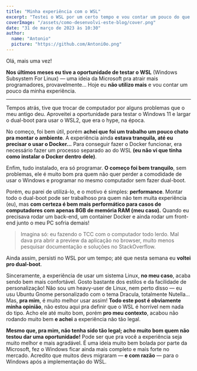 ```yaml
---
title: "Minha experiência com o WSL"
excerpt: "Testei o WSL por um certo tempo e vou contar um pouco do que achei."
coverImage: "/assets/como-desenvolvi-este-blog/cover.png"
date: "31 de março de 2023 às 10:30"
author:
  name: "Antonio"
  picture: "https://github.com/Antoni0o.png"
---
```


Olá, mais uma vez!

**Nos últimos meses eu tive a oportunidade de testar o WSL** (Windows Subsystem For Linux) — uma ideia da Microsoft pra atrair mais programadores, provavelmente...
Hoje eu **não utilizo mais** e vou contar um pouco da minha experiência.

---

Tempos atrás, tive que trocar de computador por alguns problemas que o meu antigo deu. Aproveitei a oportunidade para testar o Windows 11 e largar o dual-boot para usar o WSL2, que era o hype, na época.

No começo, foi bem útil, porém **achei que foi um trabalho um pouco chato pra montar o ambiente**. A experiência ainda **estava tranquila, até eu precisar o usar o Docker...**
Para conseguir fazer o Docker funcionar, era necessário fazer um processo separado ao do WSL **(eu não vi que tinha como instalar o Docker dentro dele)**.

Enfim, tudo instalado, era só programar. **O começo foi bem tranquilo**, sem problemas, ele é muito bom pra quem não quer perder a comodidade de usar o Windows e programar no mesmo computador sem fazer dual-boot.

Porém, eu parei de utilizá-lo, e o motivo é simples: **performance**. Montar todo o dual-boot pode ser trabalhoso pra quem não tem muita experiência (eu), mas **com certeza é bem mais performático para casos de computadores com apenas 8GB de memória RAM (meu caso).** Quando eu precisava rodar um back-end, um container Docker e ainda rodar um front-end junto o meu PC sofria demais!

> Imagina só: eu fazendo o TCC com o computador todo lerdo. Mal dava pra abrir a preview da aplicação no browser, muito menos pesquisar documentação e soluções no StackOverflow.

Ainda assim, persisti no WSL por um tempo; até que nesta semana eu **voltei pro dual-boot**.

Sinceramente, a experiência de usar um sistema Linux, **no meu caso**, acaba sendo bem mais confortável. Gosto bastante dos estilos e da facilidade de personalização! Não sou um heavy-user de Linux, nem perto disso — eu usu Ubuntu Gnome personalizado com o tema Dracula, totalmente Nutella...  
Mas, **pra mim**, é muito melhor usar assim! **Todo este post é obviamente minha opinião**, não estou aqui pra definir que o WSL é horrível nem nada do tipo. Acho ele até muito bom, porém **pro meu contexto**, acabou não rodando muito bem **e achei** a experiência não tão legal. 

**Mesmo que, pra mim, não tenha sido tão legal; acho muito bom quem não testou dar uma oportunidade!** Pode ser que pra você a experiência seja muito melhor e mais agradável. É uma ideia muito bem bolada por parte da Microsoft, fez o Windows ficar ainda mais completo e mais forte no mercado. Acredito que muitos devs migraram — **e com razão** — para o Windows após a implementação do WSL.
